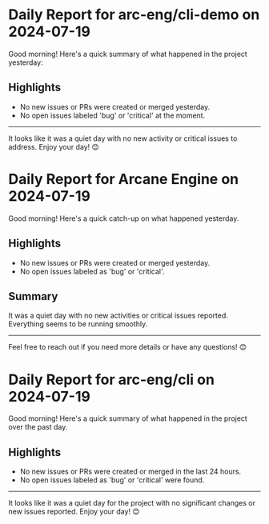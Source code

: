 # Daily Report for arc-eng/cli-demo on 2024-07-19

Good morning! Here's a quick summary of what happened in the project yesterday:

## Highlights
- No new issues or PRs were created or merged yesterday.
- No open issues labeled 'bug' or 'critical' at the moment.

---

It looks like it was a quiet day with no new activity or critical issues to address. Enjoy your day! 😊


# Daily Report for Arcane Engine on 2024-07-19

Good morning! Here's a quick catch-up on what happened yesterday.

## Highlights
- No new issues or PRs were created or merged yesterday.
- No open issues labeled as 'bug' or 'critical'.

## Summary
It was a quiet day with no new activities or critical issues reported. Everything seems to be running smoothly.

---

Feel free to reach out if you need more details or have any questions! 😊


# Daily Report for arc-eng/cli on 2024-07-19

Good morning! Here's a quick summary of what happened in the project over the past day.

## Highlights
- No new issues or PRs were created or merged in the last 24 hours.
- No open issues labeled as 'bug' or 'critical' were found.

---

It looks like it was a quiet day for the project with no significant changes or new issues reported. Enjoy your day! 😊



